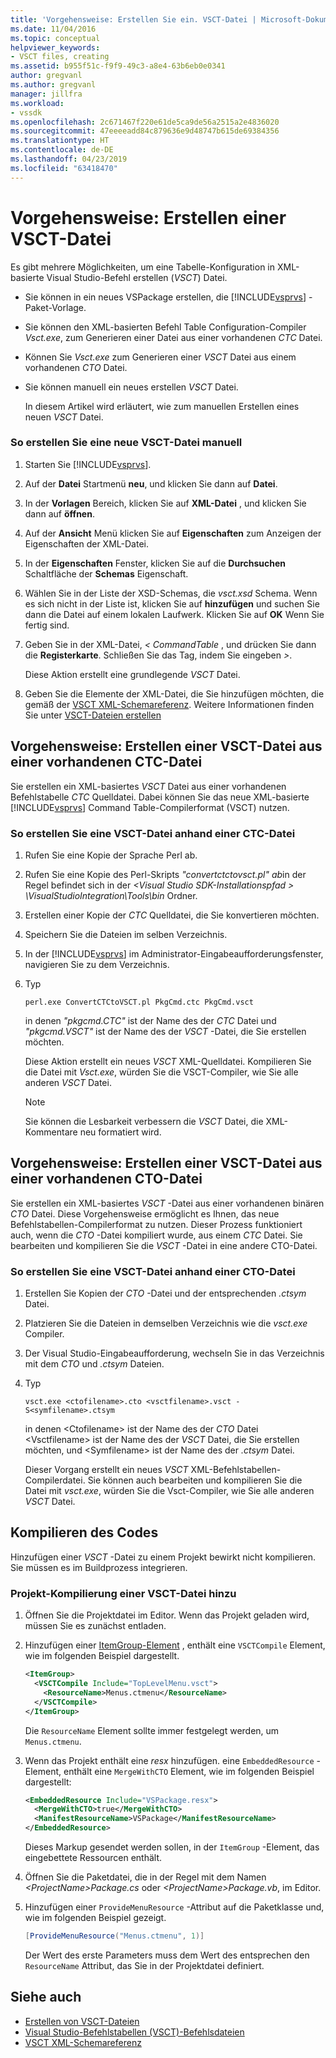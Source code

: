 ```yaml
---
title: 'Vorgehensweise: Erstellen Sie ein. VSCT-Datei | Microsoft-Dokumentation'
ms.date: 11/04/2016
ms.topic: conceptual
helpviewer_keywords:
- VSCT files, creating
ms.assetid: b955f51c-f9f9-49c3-a8e4-63b6eb0e0341
author: gregvanl
ms.author: gregvanl
manager: jillfra
ms.workload:
- vssdk
ms.openlocfilehash: 2c671467f220e61de5ca9de56a2515a2e4836020
ms.sourcegitcommit: 47eeeeadd84c879636e9d48747b615de69384356
ms.translationtype: HT
ms.contentlocale: de-DE
ms.lasthandoff: 04/23/2019
ms.locfileid: "63418470"
---
```

# <a name="how-to-create-a-vsct-file"></a>Vorgehensweise: Erstellen einer VSCT-Datei

Es gibt mehrere Möglichkeiten, um eine Tabelle-Konfiguration in XML-basierte Visual Studio-Befehl erstellen (*VSCT*) Datei.

- Sie können in ein neues VSPackage erstellen, die [!INCLUDE[vsprvs](../../code-quality/includes/vsprvs_md.md)] -Paket-Vorlage.

- Sie können den XML-basierten Befehl Table Configuration-Compiler *Vsct.exe*, zum Generieren einer Datei aus einer vorhandenen *CTC* Datei.

- Können Sie *Vsct.exe* zum Generieren einer *VSCT* Datei aus einem vorhandenen *CTO* Datei.

- Sie können manuell ein neues erstellen *VSCT* Datei.

  In diesem Artikel wird erläutert, wie zum manuellen Erstellen eines neuen *VSCT* Datei.

### <a name="to-manually-create-a-new-vsct-file"></a>So erstellen Sie eine neue VSCT-Datei manuell

1. Starten Sie [!INCLUDE[vsprvs](../../code-quality/includes/vsprvs_md.md)].

2. Auf der **Datei** Startmenü **neu**, und klicken Sie dann auf **Datei**.

3. In der **Vorlagen** Bereich, klicken Sie auf **XML-Datei** , und klicken Sie dann auf **öffnen**.

4. Auf der **Ansicht** Menü klicken Sie auf **Eigenschaften** zum Anzeigen der Eigenschaften der XML-Datei.

5. In der **Eigenschaften** Fenster, klicken Sie auf die **Durchsuchen** Schaltfläche der **Schemas** Eigenschaft.

6. Wählen Sie in der Liste der XSD-Schemas, die *vsct.xsd* Schema. Wenn es sich nicht in der Liste ist, klicken Sie auf **hinzufügen** und suchen Sie dann die Datei auf einem lokalen Laufwerk. Klicken Sie auf **OK** Wenn Sie fertig sind.

7. Geben Sie in der XML-Datei, *< CommandTable* , und drücken Sie dann die **Registerkarte**. Schließen Sie das Tag, indem Sie eingeben *>*.

    Diese Aktion erstellt eine grundlegende *VSCT* Datei.

8. Geben Sie die Elemente der XML-Datei, die Sie hinzufügen möchten, die gemäß der [VSCT XML-Schemareferenz](../../extensibility/vsct-xml-schema-reference.md). Weitere Informationen finden Sie unter [VSCT-Dateien erstellen](../../extensibility/internals/authoring-dot-vsct-files.md)

<a name="how-to-create-a-dot-vsct-file-from-an-existing-dot-ctc-file"></a>

## <a name="how-to-create-a-vsct-file-from-an-existing-ctc-file"></a>Vorgehensweise: Erstellen einer VSCT-Datei aus einer vorhandenen CTC-Datei

Sie erstellen ein XML-basiertes *VSCT* Datei aus einer vorhandenen Befehlstabelle *CTC* Quelldatei. Dabei können Sie das neue XML-basierte [!INCLUDE[vsprvs](../../code-quality/includes/vsprvs_md.md)] Command Table-Compilerformat (VSCT) nutzen.

### <a name="to-create-a-vsct-file-from-a-ctc-file"></a>So erstellen Sie eine VSCT-Datei anhand einer CTC-Datei

1. Rufen Sie eine Kopie der Sprache Perl ab.

2. Rufen Sie eine Kopie des Perl-Skripts *"convertctctovsct.pl" ab*in der Regel befindet sich in der  *\<Visual Studio SDK-Installationspfad > \VisualStudioIntegration\Tools\bin* Ordner.

3. Erstellen einer Kopie der *CTC* Quelldatei, die Sie konvertieren möchten.

4. Speichern Sie die Dateien im selben Verzeichnis.

5. In der [!INCLUDE[vsprvs](../../code-quality/includes/vsprvs_md.md)] im Administrator-Eingabeaufforderungsfenster, navigieren Sie zu dem Verzeichnis.

6. Typ

   ```
   perl.exe ConvertCTCtoVSCT.pl PkgCmd.ctc PkgCmd.vsct
   ```

    in denen *"pkgcmd.CTC"* ist der Name des der *CTC* Datei und *"pkgcmd.VSCT"* ist der Name des der *VSCT* -Datei, die Sie erstellen möchten.

    Diese Aktion erstellt ein neues *VSCT* XML-Quelldatei. Kompilieren Sie die Datei mit *Vsct.exe*, würden Sie die VSCT-Compiler, wie Sie alle anderen *VSCT* Datei.

   > [!NOTE]
   > Sie können die Lesbarkeit verbessern die *VSCT* Datei, die XML-Kommentare neu formatiert wird.

<a name="how-to-create-a-dot-vsct-file-from-an-existing-dot-cto-file"></a>

## <a name="how-to-create-a-vsct-file-from-an-existing-cto-file"></a>Vorgehensweise: Erstellen einer VSCT-Datei aus einer vorhandenen CTO-Datei

Sie erstellen ein XML-basiertes *VSCT* -Datei aus einer vorhandenen binären *CTO* Datei. Diese Vorgehensweise ermöglicht es Ihnen, das neue Befehlstabellen-Compilerformat zu nutzen. Dieser Prozess funktioniert auch, wenn die *CTO* -Datei kompiliert wurde, aus einem *CTC* Datei. Sie bearbeiten und kompilieren Sie die *VSCT* -Datei in eine andere CTO-Datei.

### <a name="to-create-a-vsct-file-from-a-cto-file"></a>So erstellen Sie eine VSCT-Datei anhand einer CTO-Datei

1. Erstellen Sie Kopien der *CTO* -Datei und der entsprechenden *.ctsym* Datei.

2. Platzieren Sie die Dateien in demselben Verzeichnis wie die *vsct.exe* Compiler.

3. Der Visual Studio-Eingabeaufforderung, wechseln Sie in das Verzeichnis mit dem *CTO* und *.ctsym* Dateien.

4. Typ

    ```
    vsct.exe <ctofilename>.cto <vsctfilename>.vsct -S<symfilename>.ctsym
    ```

     in denen \<Ctofilename\> ist der Name des der *CTO* Datei \<Vsctfilename\> ist der Name des der *VSCT* Datei, die Sie erstellen möchten, und \<Symfilename\> ist der Name des der *.ctsym* Datei.

     Dieser Vorgang erstellt ein neues *VSCT* XML-Befehlstabellen-Compilerdatei. Sie können auch bearbeiten und kompilieren Sie die Datei mit *vsct.exe*, würden Sie die Vsct-Compiler, wie Sie alle anderen *VSCT* Datei.

## <a name="compile-the-code"></a>Kompilieren des Codes
 Hinzufügen einer *VSCT* -Datei zu einem Projekt bewirkt nicht kompilieren. Sie müssen es im Buildprozess integrieren.

### <a name="to-add-a-vsct-file-to-project-compilation"></a>Projekt-Kompilierung einer VSCT-Datei hinzu

1. Öffnen Sie die Projektdatei im Editor. Wenn das Projekt geladen wird, müssen Sie es zunächst entladen.

2. Hinzufügen einer [ItemGroup-Element](../../msbuild/itemgroup-element-msbuild.md) , enthält eine `VSCTCompile` Element, wie im folgenden Beispiel dargestellt.

    ```xml
    <ItemGroup>
      <VSCTCompile Include="TopLevelMenu.vsct">
        <ResourceName>Menus.ctmenu</ResourceName>
      </VSCTCompile>
    </ItemGroup>

    ```

     Die `ResourceName` Element sollte immer festgelegt werden, um `Menus.ctmenu`.

3. Wenn das Projekt enthält eine *resx* hinzufügen. eine `EmbeddedResource` -Element, enthält eine `MergeWithCTO` Element, wie im folgenden Beispiel dargestellt:

    ```xml
    <EmbeddedResource Include="VSPackage.resx">
      <MergeWithCTO>true</MergeWithCTO>
      <ManifestResourceName>VSPackage</ManifestResourceName>
    </EmbeddedResource>

    ```

     Dieses Markup gesendet werden sollen, in der `ItemGroup` -Element, das eingebettete Ressourcen enthält.

4. Öffnen Sie die Paketdatei, die in der Regel mit dem Namen  *\<ProjectName\>Package.cs* oder  *\<ProjectName\>Package.vb*, im Editor.

5. Hinzufügen einer `ProvideMenuResource` -Attribut auf die Paketklasse und, wie im folgenden Beispiel gezeigt.

    ```csharp
    [ProvideMenuResource("Menus.ctmenu", 1)]
    ```

     Der Wert des erste Parameters muss dem Wert des entsprechen den `ResourceName` Attribut, das Sie in der Projektdatei definiert.

## <a name="see-also"></a>Siehe auch
- [Erstellen von VSCT-Dateien](../../extensibility/internals/authoring-dot-vsct-files.md)
- [Visual Studio-Befehlstabellen (VSCT)-Befehlsdateien](../../extensibility/internals/visual-studio-command-table-dot-vsct-files.md)
- [VSCT XML-Schemareferenz](../../extensibility/vsct-xml-schema-reference.md)
